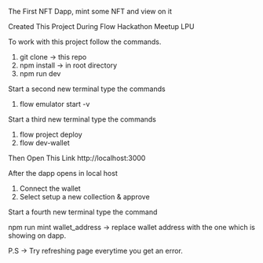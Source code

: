 The First NFT Dapp, mint some NFT and view on it

Created This Project During Flow Hackathon Meetup LPU

To work with this project follow the commands.

1. git clone -> this repo
2. npm install -> in root directory
3. npm run dev

Start a second new terminal type the commands

1. flow emulator start -v

Start a third new terminal type the commands

1. flow project deploy
2. flow dev-wallet

Then Open This Link
http://localhost:3000

After the dapp opens in local host 
1. Connect the wallet 
2. Select setup a new collection & approve

Start a fourth new terminal type the command

npm run mint wallet_address -> replace wallet address with the one which is showing on dapp.


P.S -> Try refreshing page everytime you get an error.
